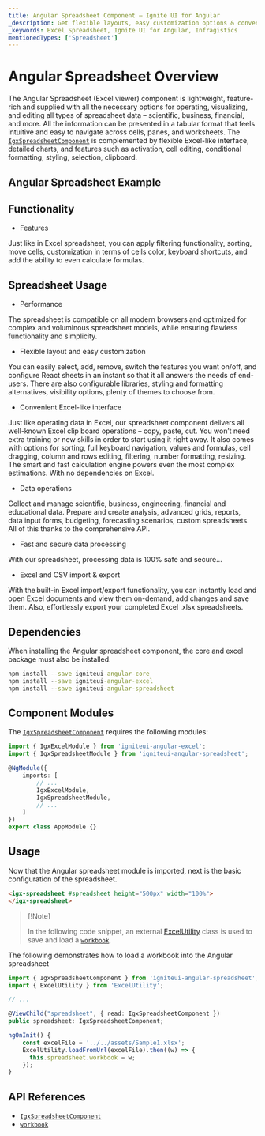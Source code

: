 ```yaml
---
title: Angular Spreadsheet Component – Ignite UI for Angular
_description: Get flexible layouts, easy customization options & convenient Excel-like interface with Ignite UI for Angular Spreadsheet. Manage tabular data the way you want!
_keywords: Excel Spreadsheet, Ignite UI for Angular, Infragistics
mentionedTypes: ['Spreadsheet']
---
```


# Angular Spreadsheet Overview

The Angular Spreadsheet  (Excel viewer) component is lightweight, feature-rich and supplied with all the necessary options for operating, visualizing, and editing all types of spreadsheet data – scientific, business, financial, and more. All the information can be presented in a tabular format that feels intuitive and easy to navigate across cells, panes, and worksheets. The [`IgxSpreadsheetComponent`]({environment:dvApiBaseUrl}/products/ignite-ui-angular/api/docs/typescript/latest/classes/igxspreadsheetcomponent.html) is complemented by flexible Excel-like interface, detailed charts, and features such as activation, cell editing, conditional formatting, styling, selection, clipboard.

## Angular Spreadsheet Example

<code-view style="height: 500px" alt="Angular Spreadsheet Example"
           data-demos-base-url="{environment:dvDemosBaseUrl}"
                    iframe-src="{environment:dvDemosBaseUrl}/excel/spreadsheet/overview"
                                                 github-src="excel/spreadsheet/overview">
</code-view>


<div class="divider--half"></div>

## Functionality

*   Features

Just like in Excel spreadsheet, you can apply filtering functionality, sorting, move cells, customization in terms of cells color, keyboard shortcuts, and add the ability to even calculate formulas.

## Spreadsheet Usage

*   Performance

The spreadsheet is compatible on all modern browsers and optimized for complex and voluminous spreadsheet models, while ensuring flawless functionality and simplicity.

*   Flexible layout and easy customization

You can easily select, add, remove, switch the features you want on/off, and configure React sheets in an instant so that it all answers the needs of end-users. There are also configurable libraries, styling and formatting alternatives, visibility options, plenty of themes to choose from.

*   Convenient Excel-like interface

Just like operating data in Excel, our spreadsheet component delivers all well-known Excel clip board operations – copy, paste, cut. You won’t need extra training or new skills in order to start using it right away. It also comes with options for sorting, full keyboard navigation, values and formulas, cell dragging, column and rows editing, filtering, number formatting, resizing. The smart and fast calculation engine powers even the most complex estimations. With no dependencies on Excel.

*   Data operations

Collect and manage scientific, business, engineering, financial and educational data. Prepare and create analysis, advanced grids, reports, data input forms, budgeting, forecasting scenarios, custom spreadsheets. All of this thanks to the comprehensive API.

*   Fast and secure data processing

With our spreadsheet, processing data is 100% safe and secure…

*   Excel and CSV import & export

With the built-in Excel import/export functionality, you can instantly load and open Excel documents and view them on-demand, add changes and save them. Also, effortlessly export your completed Excel .xlsx spreadsheets.

## Dependencies

When installing the Angular spreadsheet component, the core and excel package must also be installed.

```cmd
npm install --save igniteui-angular-core
npm install --save igniteui-angular-excel
npm install --save igniteui-angular-spreadsheet
```

## Component Modules

The [`IgxSpreadsheetComponent`]({environment:dvApiBaseUrl}/products/ignite-ui-angular/api/docs/typescript/latest/classes/igxspreadsheetcomponent.html) requires the following modules:

```ts
import { IgxExcelModule } from 'igniteui-angular-excel';
import { IgxSpreadsheetModule } from 'igniteui-angular-spreadsheet';

@NgModule({
    imports: [
        // ...
        IgxExcelModule,
        IgxSpreadsheetModule,
        // ...
    ]
})
export class AppModule {}
```

<div class="divider--half"></div>

## Usage

Now that the Angular spreadsheet module is imported, next is the basic configuration of the spreadsheet.

```html
<igx-spreadsheet #spreadsheet height="500px" width="100%">
</igx-spreadsheet>
```

> \[!Note]
>
> In the following code snippet, an external [ExcelUtility](excel-utility.md) class is used to save and load a [`workbook`]({environment:dvApiBaseUrl}/products/ignite-ui-angular/api/docs/typescript/latest/classes/igxspreadsheetcomponent.html#workbook).

The following demonstrates how to load a workbook into the Angular spreadsheet

```ts
import { IgxSpreadsheetComponent } from 'igniteui-angular-spreadsheet';
import { ExcelUtility } from 'ExcelUtility';

// ...

@ViewChild("spreadsheet", { read: IgxSpreadsheetComponent })
public spreadsheet: IgxSpreadsheetComponent;

ngOnInit() {
    const excelFile = '../../assets/Sample1.xlsx';
    ExcelUtility.loadFromUrl(excelFile).then((w) => {
      this.spreadsheet.workbook = w;
    });
}
```

## API References

*   [`IgxSpreadsheetComponent`]({environment:dvApiBaseUrl}/products/ignite-ui-angular/api/docs/typescript/latest/classes/igxspreadsheetcomponent.html)
*   [`workbook`]({environment:dvApiBaseUrl}/products/ignite-ui-angular/api/docs/typescript/latest/classes/igxspreadsheetcomponent.html#workbook)
